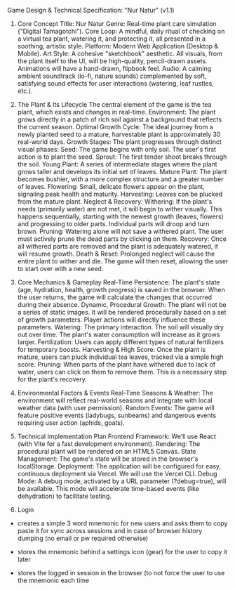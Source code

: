 Game Design & Technical Specification: "Nur Natur" (v1.1)

1. Core Concept
Title: Nur Natur
Genre: Real-time plant care simulation ("Digital Tamagotchi").
Core Loop: A mindful, daily ritual of checking on a virtual tea plant, watering it, and protecting it, all presented in a soothing, artistic style.
Platform: Modern Web Application (Desktop & Mobile).
Art Style: A cohesive "sketchbook" aesthetic. All visuals, from the plant itself to the UI, will be high-quality, pencil-drawn assets. Animations will have a hand-drawn, flipbook feel.
Audio: A calming ambient soundtrack (lo-fi, nature sounds) complemented by soft, satisfying sound effects for user interactions (watering, leaf rustles, etc.).

2. The Plant & Its Lifecycle
The central element of the game is the tea plant, which exists and changes in real-time.
Environment: The plant grows directly in a patch of rich soil against a background that reflects the current season.
Optimal Growth Cycle: The ideal journey from a newly planted seed to a mature, harvestable plant is approximately 30 real-world days.
Growth Stages: The plant progresses through distinct visual phases:
Seed: The game begins with only soil. The user's first action is to plant the seed.
Sprout: The first tender shoot breaks through the soil.
Young Plant: A series of intermediate stages where the plant grows taller and develops its initial set of leaves.
Mature Plant: The plant becomes bushier, with a more complex structure and a greater number of leaves.
Flowering: Small, delicate flowers appear on the plant, signaling peak health and maturity.
Harvesting: Leaves can be plucked from the mature plant.
Neglect & Recovery:
Withering: If the plant's needs (primarily water) are not met, it will begin to wither visually. This happens sequentially, starting with the newest growth (leaves, flowers) and progressing to older parts. Individual parts will droop and turn brown.
Pruning: Watering alone will not save a withered plant. The user must actively prune the dead parts by clicking on them.
Recovery: Once all withered parts are removed and the plant is adequately watered, it will resume growth.
Death & Reset: Prolonged neglect will cause the entire plant to wither and die. The game will then reset, allowing the user to start over with a new seed.

3. Core Mechanics & Gameplay
Real-Time Persistence: The plant's state (age, hydration, health, growth progress) is saved in the browser. When the user returns, the game will calculate the changes that occurred during their absence.
Dynamic, Procedural Growth:
The plant will not be a series of static images. It will be rendered procedurally based on a set of growth parameters.
Player actions will directly influence these parameters.
Watering:
The primary interaction. The soil will visually dry out over time.
The plant's water consumption will increase as it grows larger.
Fertilization:
Users can apply different types of natural fertilizers for temporary boosts.
Harvesting & High Score:
Once the plant is mature, users can pluck individual tea leaves, tracked via a simple high score.
Pruning: When parts of the plant have withered due to lack of water, users can click on them to remove them. This is a necessary step for the plant's recovery.

4. Environmental Factors & Events
Real-Time Seasons & Weather: The environment will reflect real-world seasons and integrate with local weather data (with user permission).
Random Events: The game will feature positive events (ladybugs, sunbeams) and dangerous events requiring user action (aphids, goats).

5. Technical Implementation Plan
Frontend Framework: We'll use React (with Vite for a fast development environment).
Rendering: The procedural plant will be rendered on an HTML5 Canvas.
State Management: The game's state will be stored in the browser's localStorage.
Deployment: The application will be configured for easy, continuous deployment via Vercel. We will use the Vercel CLI.
Debug Mode: A debug mode, activated by a URL parameter (?debug=true), will be available. This mode will accelerate time-based events (like dehydration) to facilitate testing.

6. Login
- creates a simple 3 word mnemonic for new users and asks them to copy paste it for sync across sessions and in case of browser history dumping (no email or pw required otherwise) 

- stores the mnemonic behind a settings icon (gear) for the user to copy it later

- stores the logged in session in the browser (to not force the user to use the mnemonic each time